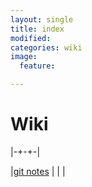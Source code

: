 ```yaml
---
layout: single
title: index
modified:
categories: wiki
image:
  feature:

---
```


# Wiki
|-+-+-|

|[git notes](/wiki/git-notes/ "git notes") | | |
